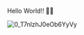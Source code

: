 Hello World!! 👋🏾

![0_T7nlzhJ0eOb6YyVy](https://user-images.githubusercontent.com/90474673/174705059-b5700d29-c06b-40b7-a51c-86c70b4b6a9a.gif)
